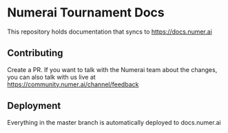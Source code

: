 # Numerai Tournament Docs

This repository holds documentation that syncs to https://docs.numer.ai

## Contributing

Create a PR. If you want to talk with the Numerai team about the changes, you can also talk with us live at https://community.numer.ai/channel/feedback

## Deployment

Everything in the master branch is automatically deployed to docs.numer.ai
